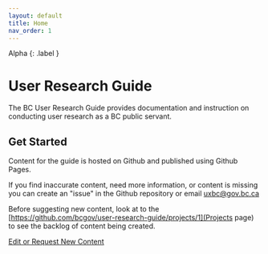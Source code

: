```yaml
---
layout: default
title: Home
nav_order: 1
---
```


Alpha
{: .label }
# User Research Guide

The BC User Research Guide provides documentation and instruction on conducting user research as a BC public servant. 

## Get Started

Content for the guide is hosted on Github and published using Github Pages.

If you find inaccurate content, need more information, or content is missing you can create an "issue" in the Github repository or email <uxbc@gov.bc.ca>

Before suggesting new content, look at to the [https://github.com/bcgov/user-research-guide/projects/1](Projects page) to see the backlog of content being created.

[Edit or Request New Content](https://github.com/bcgov/user-research-guide/issues/new/choose)
